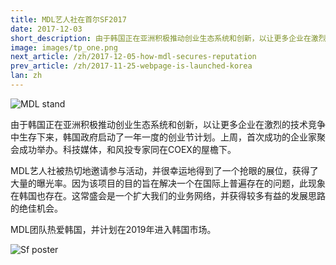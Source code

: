 ```yaml
---
title: MDL艺人社在首尔SF2017
date: 2017-12-03
short_description: 由于韩国正在亚洲积极推动创业生态系统和创新，以让更多企业在激烈的技术竞争中生存下来，韩国政府启动了一年一度的创业节计划。
image: images/tp_one.png
next_article: /zh/2017-12-05-how-mdl-secures-reputation
prev_article: /zh/2017-11-25-webpage-is-launched-korea
lan: zh
---
```


![MDL stand](https://gateway.ipfs.io/ipfs/QmdYQCaVShYseZF4eWZC1VxzyYR7h31ZXwFiBd8SgzZLVB/MDL_sf2017.jpeg)

由于韩国正在亚洲积极推动创业生态系统和创新，以让更多企业在激烈的技术竞争中生存下来，韩国政府启动了一年一度的创业节计划。上周，首次成功的企业家聚会成功举办。科技媒体，和风投专家同在COEX的屋檐下。

MDL艺人社被热切地邀请参与活动，并很幸运地得到了一个抢眼的展位，获得了大量的曝光率。因为该项目的目的旨在解决一个在国际上普遍存在的问题，此现象在韩国也存在。这常盛会是一个扩大我们的业务网络，并获得较多有益的发展思路的绝佳机会。

MDL团队热爱韩国，并计划在2019年进入韩国市场。


![Sf poster](https://gateway.ipfs.io/ipfs/QmeGn8mXf7Ew3QVifuQMXuyHWqi1696tuJgW8EhcPBqjWr/MDL_sf2017_1.jpeg)
